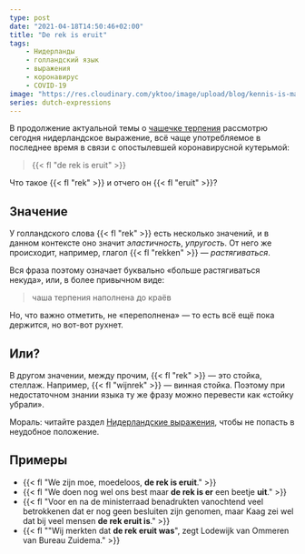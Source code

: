 ```yaml
---
type: post
date: "2021-04-18T14:50:46+02:00"
title: "De rek is eruit"
tags:
    - Нидерланды
    - голландский язык
    - выражения
    - коронавирус
    - COVID-19
image: "https://res.cloudinary.com/yktoo/image/upload/blog/kennis-is-macht.jpg"
series: dutch-expressions
---
```


В продолжение актуальной темы о [чашечке терпения](0774) рассмотрю сегодня нидерландское выражение, всё чаще употребляемое в последнее время в связи с опостылевшей коронавирусной кутерьмой:

> {{< fl "de rek is eruit" >}}

Что такое {{< fl "rek" >}} и отчего он {{< fl "eruit" >}}?

<!--more-->

## Значение

У голландского слова {{< fl "rek" >}} есть несколько значений, и в данном контексте оно значит *эластичность*, *упругость*. От него же происходит, например, глагол {{< fl "rekken" >}} — *растягиваться*.

Вся фраза поэтому означает буквально «больше растягиваться некуда», или, в более привычном виде:

> чаша терпения наполнена до краёв

Но, что важно отметить, не «переполнена» — то есть всё ещё пока держится, но вот-вот рухнет.

## Или?

В другом значении, между прочим, {{< fl "rek" >}} — это стойка, стеллаж. Например, {{< fl "wijnrek" >}} — винная стойка. Поэтому при недостаточном знании языка ту же фразу можно перевести как «стойку убрали».

Мораль: читайте раздел [Нидерландские выражения](/series/dutch-expressions), чтобы не попасть в неудобное положение.

## Примеры

* {{< fl "We zijn moe, moedeloos, **de rek is eruit**." >}}
* {{< fl "We doen nog wel ons best maar **de rek is er** een beetje **uit**." >}}
* {{< fl "Voor en na de ministerraad benadrukten vanochtend veel betrokkenen dat er nog geen besluiten zijn genomen, maar Kaag zei wel dat bij veel mensen **de rek eruit is**." >}}
* {{< fl "\"Wij merkten dat **de rek eruit was**\", zegt Lodewijk van Ommeren van Bureau Zuidema." >}}
